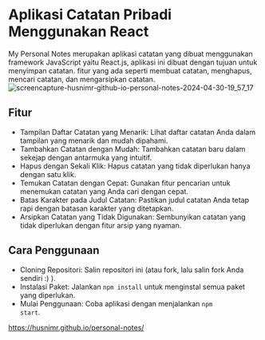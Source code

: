 # Aplikasi Catatan Pribadi Menggunakan React

My Personal Notes merupakan aplikasi catatan yang dibuat menggunakan framework JavaScript yaitu React.js, aplikasi ini dibuat dengan tujuan untuk menyimpan catatan. fitur yang ada seperti membuat catatan, menghapus, mencari catatan, dan mengarsipkan catatan.
![screencapture-husnimr-github-io-personal-notes-2024-04-30-19_57_17](https://github.com/husnimr/personal-notes/assets/118866154/ee85516f-452b-4189-82ba-c6ae15f4744f)

## Fitur
- Tampilan Daftar Catatan yang Menarik: Lihat daftar catatan Anda dalam tampilan yang menarik dan mudah dipahami.
- Tambahkan Catatan dengan Mudah: Tambahkan catatan baru dalam sekejap dengan antarmuka yang intuitif.
- Hapus dengan Sekali Klik: Hapus catatan yang tidak diperlukan hanya dengan satu klik.
- Temukan Catatan dengan Cepat: Gunakan fitur pencarian untuk menemukan catatan yang Anda cari dengan cepat.
- Batas Karakter pada Judul Catatan: Pastikan judul catatan Anda tetap rapi dengan batasan karakter yang ditetapkan.
- Arsipkan Catatan yang Tidak Digunakan: Sembunyikan catatan yang tidak diperlukan dengan fitur arsip yang nyaman.

## Cara Penggunaan
- Cloning Repositori: Salin repositori ini (atau fork, lalu salin fork Anda sendiri :) ).
- Instalasi Paket: Jalankan <code>npm install</code> untuk menginstal semua paket yang diperlukan.
- Mulai Penggunaan: Coba aplikasi dengan menjalankan <code>npm start</code>.

https://husnimr.github.io/personal-notes/
